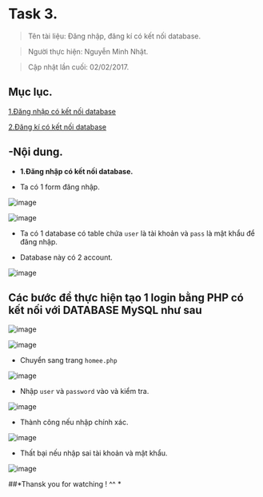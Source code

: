 # Task 3.

> Tên tài liệu: Đăng nhập, đăng kí có kết nối database.

> Người thực hiện: Nguyễn Minh Nhật.

> Cập nhật lần cuối: 02/02/2017.

## Mục lục.

[1.Đăng nhập có kết nối database](#login)

[2.Đăng kí có kết nối database](#register)

## -Nội dung.

<a name="login"></a>
- **1.Đăng nhập có kết nối database.**


- Ta có 1 form đăng nhập.

![image](http://imageshack.com/a/img924/6280/fbMLhi.png)

![image](http://imageshack.com/a/img924/3571/dyT3Sa.png)

- Ta có 1 database có table chứa `user` là tài khoản và `pass` là mật khẩu để đăng nhập.

- Database này có 2 account.

![image](http://imageshack.com/a/img922/6941/BCJWwE.png)

## Các bước để thực hiện tạo 1 login bằng PHP có kết nối với  DATABASE MySQL như sau

![image](http://imageshack.com/a/img923/1505/ztTnHK.png)

![image](http://imageshack.com/a/img923/9161/50frqf.png)

- Chuyển sang trang `homee.php`

![image](http://imageshack.com/a/img923/3128/OfBJue.png)

- Nhập `user` và `password` vào và kiểm tra.

![image](http://imageshack.com/a/img922/1087/FZcJTz.png)

- Thành công nếu nhập chính xác.

![image](http://imageshack.com/a/img924/5917/4uRSRC.png)

- Thất bại nếu nhập sai tài khoản và mật khẩu.

![image](http://imageshack.com/a/img922/4373/qkSohb.png)


##*Thansk you for watching ! ^^ *









